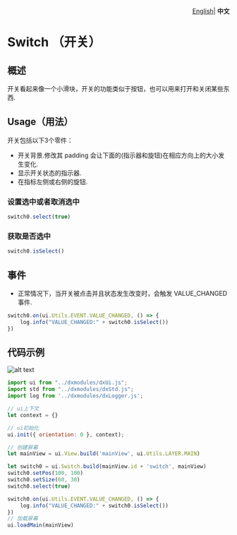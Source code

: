<p align="right">
    <a href="./README.md">English</a>| <b>中文</b>
</p>


# Switch （开关）

## 概述

开关看起来像一个小滑块，开关的功能类似于按钮，也可以用来打开和关闭某些东西.

## Usage（用法）

开关包括以下3个零件：

- 开关背景.修改其 padding 会让下面的(指示器和旋钮)在相应方向上的大小发生变化.
- 显示开关状态的指示器.
- 在指标左侧或右侧的旋钮.

### 设置选中或者取消选中

```js
switch0.select(true)
```

### 获取是否选中

```js
switch0.isSelect()
```

## 事件

- 正常情况下，当开关被点击并且状态发生改变时，会触发 VALUE_CHANGED 事件.

```js
switch0.on(ui.Utils.EVENT.VALUE_CHANGED, () => {
    log.info("VALUE_CHANGED:" + switch0.isSelect())
})
```

## 代码示例

![alt text](switch.png)

```js
import ui from "../dxmodules/dxUi.js";
import std from "../dxmodules/dxStd.js";
import log from '../dxmodules/dxLogger.js';

// ui上下文
let context = {}

// ui初始化
ui.init({ orientation: 0 }, context);

// 创建屏幕
let mainView = ui.View.build('mainView', ui.Utils.LAYER.MAIN)

let switch0 = ui.Switch.build(mainView.id + 'switch', mainView)
switch0.setPos(100, 100)
switch0.setSize(60, 30)
switch0.select(true)

switch0.on(ui.Utils.EVENT.VALUE_CHANGED, () => {
    log.info("VALUE_CHANGED:" + switch0.isSelect())
})
// 加载屏幕
ui.loadMain(mainView)
```

